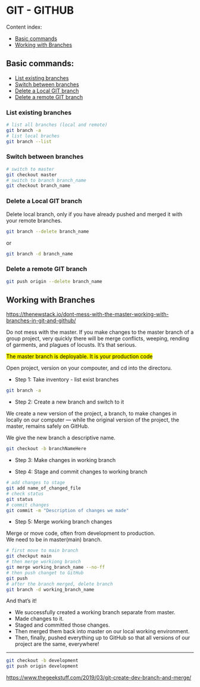 # GIT - GITHUB

Content index:
* [Basic commands](#basic-commands)
* [Working with Branches](#working-with-branches)

## Basic commands:
* [List existing branches](#list-existing-branches)
* [Switch between branches](#switch-between-branches)
* [Delete a Local GIT branch](#delete-a-local-git-branch)
* [Delete a remote GIT branch](#delete-a-remote-git-branch)

### List existing branches

```bash
# list all branches (local and remote)
git branch -a
# list local braches
git branch --list
```

### Switch between branches

```bash
# switch to master
git checkout master
# switch to branch branch_name
git checkout branch_name
```

### Delete a Local GIT branch

Delete local branch, only if you have already pushed and merged it with your remote branches.

```bash
git branch --delete branch_name
```

or

```bash
git branch -d branch_name
```

### Delete a remote GIT branch

```bash
git push origin --delete branch_name
```

## Working with Branches
<https://thenewstack.io/dont-mess-with-the-master-working-with-branches-in-git-and-github/>

Do not mess with the master. If you make changes to the master branch of a group project, very quickly there will be merge conflicts, weeping, rending of garments, and plagues of locusts. It’s that serious.  

<mark>The master branch is deployable. It is your production code</mark>

Open project, version on your compouter, and cd into the directoru.

* Step 1: Take inventory - list exist branches

```bash
git branch -a

```

* Step 2: Create a new branch and switch to it

We create a new version of the project, a branch, to make changes in locally on our computer — while the original version of the project, the master, remains safely on GitHub.  

We give the new branch a descriptive name.  

```bash
git checkout -b branchNameHere
```

* Step 3: Make changes in working branch 

* Step 4: Stage and commit changes to working branch 

```bash
# add changes to stage
git add name_of_changed_file
# check status
git status 
# commit changes
git commit -m "Description of changes we made"
```

* Step 5: Merge working branch changes

Merge or move code, often from development to production.  
We need to be in master(main) branch.  

```bash
# first move to main branch
git checkput main
# then merge workiong branch
git merge working_branch_name --no-ff
# then push changet to GitHub
git push
# after the branch merged, delete branch
git branch -d working_branch_name
```

And that’s it! 

* We successfully created a working branch separate from master. 
* Made changes to it. 
* Staged and committed those changes. 
* Then merged them back into master on our local working environment. 
* Then, finally, pushed everything up to GitHub so that all versions of our project are the same, everywhere!

-------------------------------------------------------------------------------

```bash
git checkout -b development
git push origin development
```

https://www.thegeekstuff.com/2019/03/git-create-dev-branch-and-merge/
